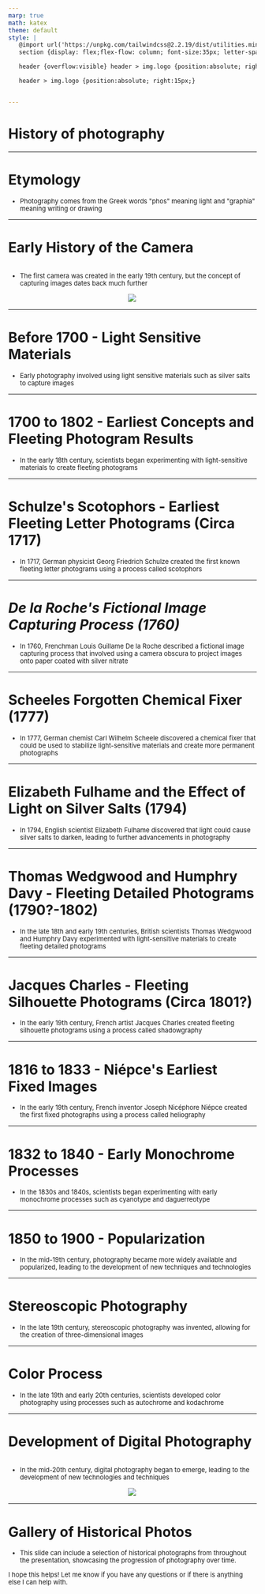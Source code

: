```yaml
---
marp: true
math: katex
theme: default
style: |
   @import url('https://unpkg.com/tailwindcss@2.2.19/dist/utilities.min.css');
   section {display: flex;flex-flow: column; font-size:35px; letter-spacing:1.4px;}

   header {overflow:visible} header > img.logo {position:absolute; right:15px;}

   header > img.logo {position:absolute; right:15px;}


---
```

<!-- backgroundColor: white -->
<!-- _class: lead -->

 # History of photography

---
<style scoped>p,li {font-size:0.96em}</style>

 # Etymology
- Photography comes from the Greek words "phos" meaning light and "graphia" meaning writing or drawing


---
<style scoped>p,li {font-size:0.92em}</style>

 # Early History of the Camera
<div style='flex:1 1 auto; min-height:0;' class="grid grid-cols-8 gap-4">
<div style='display:flex; flex-flow:column; min-height:0;' class="col-span-4">

- The first camera was created in the early 19th century, but the concept of capturing images dates back much further
</div>

<div style='display:flex; flex-flow:column; min-height:0;' class="col-span-4">

<div style="display: flex; flex: 1 1 auto; flex-flow: row; min-height: 0"><div style="display: flex; flex: 1 1 auto; justify-content: center;min-height:0;min-width:0; margin-bottom:0.1em;;margin-right:0.15em">
<img style='object-fit: contain; max-height:100%; max-width:100%; background-color: rgba(0,0,0,0);' src='https://upload.wikimedia.org/wikipedia/commons/thumb/2/26/Camera_obscura_box.jpg/220px-Camera_obscura_box.jpg'/>
</div>
</div>

</div>

</div>


---
<style scoped>p,li {font-size:0.96em}</style>

 # Before 1700 - Light Sensitive Materials
- Early photography involved using light sensitive materials such as silver salts to capture images


---
<style scoped>p,li {font-size:0.96em}</style>

 # 1700 to 1802 - Earliest Concepts and Fleeting Photogram Results

- In the early 18th century, scientists began experimenting with light-sensitive materials to create fleeting photograms

---
<style scoped>p,li {font-size:0.96em}</style>

 # Schulze's Scotophors - Earliest Fleeting Letter Photograms (Circa 1717)

- In 1717, German physicist Georg Friedrich Schulze created the first known fleeting letter photograms using a process called scotophors

---
<style scoped>p,li {font-size:0.96em}</style>

 # _De la Roche's Fictional Image Capturing Process (1760)_
- In 1760, Frenchman Louis Guillame De la Roche described a fictional image capturing process that involved using a camera obscura to project images onto paper coated with silver nitrate


---
<style scoped>p,li {font-size:0.96em}</style>

 # Scheeles Forgotten Chemical Fixer (1777)

- In 1777, German chemist Carl Wilhelm Scheele discovered a chemical fixer that could be used to stabilize light-sensitive materials and create more permanent photographs

---
<style scoped>p,li {font-size:0.96em}</style>

 # **Elizabeth Fulhame and the Effect of Light on Silver Salts (1794)**
- In 1794, English scientist Elizabeth Fulhame discovered that light could cause silver salts to darken, leading to further advancements in photography


---
<style scoped>p,li {font-size:0.96em}</style>

 # **Thomas Wedgwood and Humphry Davy - Fleeting Detailed Photograms (1790?-1802)**
- In the late 18th and early 19th centuries, British scientists Thomas Wedgwood and Humphry Davy experimented with light-sensitive materials to create fleeting detailed photograms


---
<style scoped>p,li {font-size:0.96em}</style>

 # Jacques Charles - Fleeting Silhouette Photograms (Circa 1801?)
- In the early 19th century, French artist Jacques Charles created fleeting silhouette photograms using a process called shadowgraphy


---
<style scoped>p,li {font-size:0.96em}</style>

 # 1816 to 1833 - Niépce's Earliest Fixed Images
- In the early 19th century, French inventor Joseph Nicéphore Niépce created the first fixed photographs using a process called heliography


---
<style scoped>p,li {font-size:0.96em}</style>

 # 1832 to 1840 - Early Monochrome Processes

- In the 1830s and 1840s, scientists began experimenting with early monochrome processes such as cyanotype and daguerreotype

---
<style scoped>p,li {font-size:0.96em}</style>

 # **1850 to 1900 - Popularization**
- In the mid-19th century, photography became more widely available and popularized, leading to the development of new techniques and technologies


---
<style scoped>p,li {font-size:0.96em}</style>

 # Stereoscopic Photography

- In the late 19th century, stereoscopic photography was invented, allowing for the creation of three-dimensional images

---
<style scoped>p,li {font-size:0.96em}</style>

 # Color Process
- In the late 19th and early 20th centuries, scientists developed color photography using processes such as autochrome and kodachrome


---
<style scoped>p,li {font-size:0.92em}</style>

 # Development of Digital Photography
<div style='flex:1 1 auto; min-height:0;' class="grid grid-cols-8 gap-4">
<div style='display:flex; flex-flow:column; min-height:0;' class="col-span-4">

- In the mid-20th century, digital photography began to emerge, leading to the development of new technologies and techniques
</div>

<div style='display:flex; flex-flow:column; min-height:0;' class="col-span-4">

<div style="display: flex; flex: 1 1 auto; flex-flow: row; min-height: 0"><div style="display: flex; flex: 1 1 auto; justify-content: center;min-height:0;min-width:0; margin-bottom:0.1em;;margin-right:0.15em">
<img style='object-fit: contain; max-height:100%; max-width:100%; background-color: rgba(0,0,0,0);' src='https://upload.wikimedia.org/wikipedia/commons/thumb/1/1a/NBSFirstScanImage.jpg/220px-NBSFirstScanImage.jpg'/>
</div>
</div>

</div>

</div>


---
<style scoped>p,li {font-size:0.92em}</style>

 # Gallery of Historical Photos

- This slide can include a selection of historical photographs from throughout the presentation, showcasing the progression of photography over time.

I hope this helps! Let me know if you have any questions or if there is anything else I can help with.